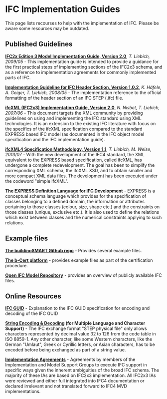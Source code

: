 IFC Implementation Guides
=========================

This page lists recourses to help with the implementation of IFC. Please be aware some resources may be outdated.

Published Guidelines
--------------------

[**IFC2x Edition 3 Model Implementation Guide, Version 2.0**](https://standards.buildingsmart.org/documents/Implementation/IFC2x_Model_Implementation_Guide_V2-0b.pdf), _T. Liebich, 2009/05_ - This implementation guide is intended to provide a guidance for the first practical steps of implementing sections of the IFC2x3 schema, and as a reference to implementation agreements for commonly implemented parts of IFC.

[**Implementation Guideline for IFC Header Section, Version 1.0.2**](https://standards.buildingsmart.org/documents/Implementation/ImplementationGuide_IFCHeaderData_Version_1.0.2.pdf), _K. Häfele, A. Geiger, T. Liebich, 2008/05_ - The implementation reference to the official formatting of the header section of an IFC STEP (.ifc) file.

[**ifcXML (IFC2x3) Implementation Guide, Version 2.0**](https://standards.buildingsmart.org/documents/Implementation/ifcXML%20Implementation%20Guide%20v2-0.pdf), _N. Nisbet, T. Liebich, 2007/06_ - This document targets the XML community by providing guidelines on using and implementing the IFC standard using XML technologies. It is an extension to the existing IFC literature with focus on the specifics of the ifcXML specification compared to the standard EXPRESS based IFC model (as documented in the IFC object model specification and the IFC implementation guide).

[**ifcXML4 Specification Methodology, Version 1.1**](https://standards.buildingsmart.org/documents/Implementation/ifcXML4%20specification%20methodology%20V1-1.pdf), _T. Liebich, M. Weise, 2013/07_ - With the new development of the IFC4 standard, the XML equivalent to the EXPRESS based specification, called ifcXML, has undergone a complete redevelopment. The goal has been to simplify the corresponding XML schema, the ifcXML XSD, and to obtain smaller and more compact XML data files. The development has been executed under the codeword "simple ifcXML".

**[The EXPRESS Definition Language for IFC Development](https://standards.buildingsmart.org/documents/Implementation/The_EXPRESS_Definition_Language_for_IFC_Development.pdf)** - EXPRESS is a conceptual schema language which provides for the specification of classes belonging to a defined domain, the information or attributes pertaining to those classes (colour, size, shape etc.) and the constraints on those classes (unique, exclusive etc.). It is also used to define the relations which exist between classes and the numerical constraints applying to such relations.

Example files
-------------

[**The buildingSMART Github repo**](https://github.com/buildingSMART/Sample-Test-Files) \- Provides several example files.

**[The b-Cert platform](https://www.b-cert.org/)** - provides example files as part of the certification procedure.

**[Open IFC Model Repository](http://openifcmodel.cs.auckland.ac.nz/)** - provides an overview of publicly available IFC files.

Online Resources
----------------

**[IFC GUID](https://technical.buildingsmart.org/resources/ifcimplementationguidance/ifc-guid/)** \- Explanation to the IFC GUID specification for encoding and decoding of the IFC GUID

**[String Encoding & Decoding](https://technical.buildingsmart.org/resources/ifcimplementationguidance/string-encoding/) (for Multiple Language and Character Support)** - The IFC exchange format "STEP physical file" only allows characters represented by decimal value 32 to 126 from the code table in ISO 8859-1. Any other character, like some Western characters, like the German "Umlaut", Greek or Cyrillic letters, or Asian characters, has to be encoded before being exchanged as part of a string value.

[**Implementation Agreements**](https://standards.buildingsmart.org/documents/Implementation/IFC_Implementation_Agreements/) - Agreements by members of the Implementation and Model Support Groups to execute IFC support in specific ways given the inherent ambiguities of the broad IFC schema. The majority of these IAs are based on IFC2x3 implementation. All IFC2x3 IAs were reviewed and either full integrated into IFC4 documentation or declared irrelevant and not translated forward to IFC4 MVD implementations.
